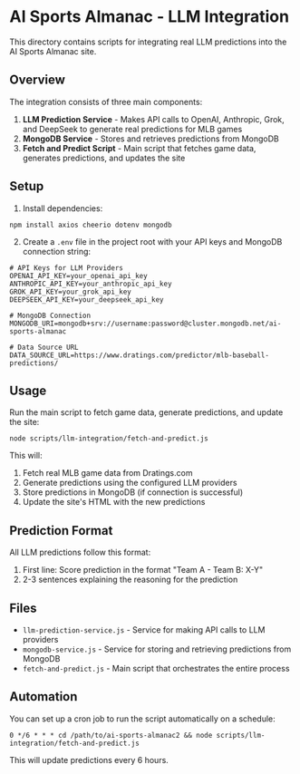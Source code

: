 # AI Sports Almanac - LLM Integration

This directory contains scripts for integrating real LLM predictions into the AI Sports Almanac site.

## Overview

The integration consists of three main components:

1. **LLM Prediction Service** - Makes API calls to OpenAI, Anthropic, Grok, and DeepSeek to generate real predictions for MLB games
2. **MongoDB Service** - Stores and retrieves predictions from MongoDB
3. **Fetch and Predict Script** - Main script that fetches game data, generates predictions, and updates the site

## Setup

1. Install dependencies:
```
npm install axios cheerio dotenv mongodb
```

2. Create a `.env` file in the project root with your API keys and MongoDB connection string:
```
# API Keys for LLM Providers
OPENAI_API_KEY=your_openai_api_key
ANTHROPIC_API_KEY=your_anthropic_api_key
GROK_API_KEY=your_grok_api_key
DEEPSEEK_API_KEY=your_deepseek_api_key

# MongoDB Connection
MONGODB_URI=mongodb+srv://username:password@cluster.mongodb.net/ai-sports-almanac

# Data Source URL
DATA_SOURCE_URL=https://www.dratings.com/predictor/mlb-baseball-predictions/
```

## Usage

Run the main script to fetch game data, generate predictions, and update the site:

```
node scripts/llm-integration/fetch-and-predict.js
```

This will:
1. Fetch real MLB game data from Dratings.com
2. Generate predictions using the configured LLM providers
3. Store predictions in MongoDB (if connection is successful)
4. Update the site's HTML with the new predictions

## Prediction Format

All LLM predictions follow this format:
1. First line: Score prediction in the format "Team A - Team B: X-Y"
2. 2-3 sentences explaining the reasoning for the prediction

## Files

- `llm-prediction-service.js` - Service for making API calls to LLM providers
- `mongodb-service.js` - Service for storing and retrieving predictions from MongoDB
- `fetch-and-predict.js` - Main script that orchestrates the entire process

## Automation

You can set up a cron job to run the script automatically on a schedule:

```
0 */6 * * * cd /path/to/ai-sports-almanac2 && node scripts/llm-integration/fetch-and-predict.js
```

This will update predictions every 6 hours.
